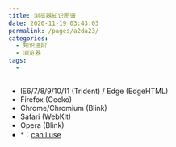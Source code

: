 ```yaml
---
title: 浏览器知识图谱
date: 2020-11-19 03:43:03
permalink: /pages/a2da23/
categories:
  - 知识进阶
  - 浏览器
tags:
  -
---
```


- IE6/7/8/9/10/11 (Trident) / Edge (EdgeHTML)
- Firefox (Gecko)
- Chrome/Chromium (Blink)
- Safari (WebKit)
- Opera (Blink)
- \*：[can i use](https://caniuse.com/)
